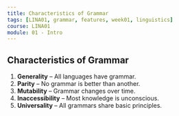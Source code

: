 ```yaml
---
title: Characteristics of Grammar
tags: [LINA01, grammar, features, week01, linguistics]
course: LINA01
module: 01 - Intro
---
```


## Characteristics of Grammar

1. **Generality** – All languages have grammar.
2. **Parity** – No grammar is better than another.
3. **Mutability** – Grammar changes over time.
4. **Inaccessibility** – Most knowledge is unconscious.
5. **Universality** – All grammars share basic principles.
